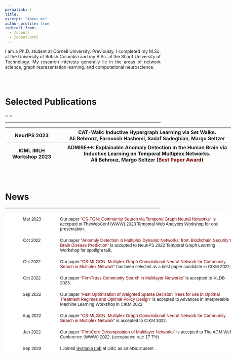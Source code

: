 ```yaml
---
permalink: /
title: 
excerpt: "About me"
author_profile: true
redirect_from: 
  - /about/
  - /about.html
---
```


<p align="justify">
I am a Ph.D. student at Cornell University. Previously, I completed my M.Sc. at the University of British Columbia and my B.Sc. at the Sharif University of Technology.
My research interests generally lie in the areas of network science, graph representation learning, and computational neuroscience. 
</p>
<br>
<br>



# Selected Publications
~
~


<html>
<body>
 <hr>
 <body>
 <html>

   
<style type="text/css">
.tg  {border-collapse:collapse;border-spacing:0;}
.tg td{border-color:black;border-style:solid;border-width:1px;font-family:Arial, sans-serif;font-size:14px;
  overflow:hidden;padding:10px 5px;word-break:normal;}
.tg th{border-color:black;border-style:solid;border-width:1px;font-family:Arial, sans-serif;font-size:14px;
  font-weight:normal;overflow:hidden;padding:10px 5px;word-break:normal;}
.tg .tg-oe15{background-color:#ffffff;border-color:#ffffff;text-align:left;vertical-align:top}
.tg .tg-wk8r{background-color:#ffffff;border-color:#ffffff;text-align:center;vertical-align:top}
</style>
<table class="tg1" style="undefined;table-layout: fixed; width: 748px">
<colgroup>
<col style="width: 172px">
<col style="width: 576px">
</colgroup>
<thead>
  <tr>
    <th class="tg-wk8r">NeurIPS 2023</th>
    <th class="tg-oe15"> CAT-Walk: Inductive Hypergraph Learning via Set Walks.  <br>
    Ali Behrouz, Farnoosh Hashemi, Sadaf Sadeghian, Margo Seltzer </th>
  </tr>
   <tr>
    <th class="tg-wk8r">ICML IMLH Workshop 2023</th>
    <th class="tg-oe15"> ADMIRE++: Explainable Anomaly Detection in the Human Brain via Inductive Learning on Temporal Multiplex Networks. <br>
    Ali Behrouz, Margo Seltzer (<span style="color:#800000;">Best Paper Award</span>)</th>
  </tr>
</tbody>
</table>
  <br><br>
</html>
  












  
  
# News
<html>
<body>
 <hr>
 <body>
 <html>


<style type="text/css">
.tg  {border-collapse:collapse;border-spacing:0;}
.tg td{border-color:black;border-style:solid;border-width:1px;font-family:Arial, sans-serif;font-size:14px;
  overflow:hidden;padding:10px 5px;word-break:normal;}
.tg th{border-color:black;border-style:solid;border-width:1px;font-family:Arial, sans-serif;font-size:14px;
  font-weight:normal;overflow:hidden;padding:10px 5px;word-break:normal;}
.tg .tg-oe15{background-color:#ffffff;border-color:#ffffff;text-align:left;vertical-align:top}
.tg .tg-wk8r{background-color:#ffffff;border-color:#ffffff;text-align:center;vertical-align:top}
</style>
<table class="tg" style="undefined;table-layout: fixed; width: 748px">
<colgroup>
<col style="width: 172px">
<col style="width: 576px">
</colgroup>
<thead>
  <tr>
    <th class="tg-wk8r">Mar 2023</th>
    <th class="tg-oe15">Our paper <span style="color:#800000;">"CS-TGN: Community Search via Temporal Graph Neural Networks"</span> is accepted to TheWebConf (WWW) 2023 Temporal Web Analytics Workshop for oral presentation.</th>
  </tr>
  <tr>
    <th class="tg-wk8r">Oct 2022</th>
    <th class="tg-oe15">Our paper <span style="color:#800000;">"Anomaly Detection in Multiplex Dynamic Networks: from Blockchain Security to Brain Disease Prediction"</span> is accepted to NeurIPS 2022 Temporal Graph Learning Workshop for spotlight talk.</th>
  </tr>
  <tr>
    <th class="tg-wk8r">Oct 2022</th>
    <th class="tg-oe15">Our paper <span style="color:#800000;">"CS-MLGCN: Multiplex Graph Convolutional Neural Network for Community Search in Multiplex Network"</span> has been selected as a best paper candidate in CIKM 2022.</th>
  </tr>
  <tr>
    <th class="tg-wk8r">Oct 2022</th>
    <th class="tg-oe15">Our paper <span style="color:#800000;">"FirmTruss Community Search in Multilayer Networks"</span> is accepted to VLDB 2023.</th>
  </tr>
   <tr>
    <th class="tg-wk8r">Sep 2022</th>
    <th class="tg-oe15">Our paper <span style="color:#800000;">"Fast Optimization of Weighted Sparse Decision Trees for use in Optimal Treatment Regimes and Optimal Policy Design"</span> is accepted to Advances in Interpretable Machine Learning Workshop in CIKM 2022.</th>
  </tr>
  <tr>
    <th class="tg-wk8r">Aug 2022</th>
    <th class="tg-oe15">Our paper <span style="color:#800000;">"CS-MLGCN: Multiplex Graph Convolutional Neural Network for Community Search in Multiplex Network"</span> is accepted to CIKM 2022.</th>
  </tr>
</thead>
<tbody>
  <tr>
    <td class="tg-wk8r">Jan 2022</td>
    <td class="tg-oe15">Our paper <span style="color:#800000;">"FirmCore Decomposition of Multilayer Networks"</span> is accepted to The ACM Web Conference (WWW) 2022. (acceptance rate 17.7%)</td>
  </tr>
  <tr>
    <td class="tg-wk8r">Sep 2020</td>
    <td class="tg-oe15">I Joined <a href="https://systopia.cs.ubc.ca/">Systopia Lab</a> at UBC as an MSc student.</td>
  </tr>
</tbody>
</table>
</html>
   
